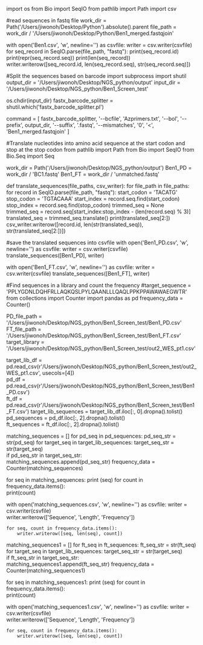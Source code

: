 import os
from Bio import SeqIO
from pathlib import Path
import csv

#read sequences in fastq file 
work_dir = Path('/Users/jiwonoh/Desktop/Python').absolute().parent
file_path = work_dir / '/Users/jiwonoh/Desktop/Python/Ben1_merged.fastqjoin'

with open('Ben1.csv', 'w', newline='') as csvfile:
        writer = csv.writer(csvfile)
        for seq_record in SeqIO.parse(file_path, "fastq"):
             print(seq_record.id)
             print(repr(seq_record.seq))
             print(len(seq_record))
             writer.writerow([seq_record.id, len(seq_record.seq), str(seq_record.seq)])

#Split the sequences based on barcode
import subprocess
import shutil 
output_dir = '/Users/jiwonoh/Desktop/NGS_python/output' 
input_dir = '/Users/jiwonoh/Desktop/NGS_python/Ben1_Screen_test' 

os.chdir(input_dir)
fastx_barcode_splitter = shutil.which('fastx_barcode_splitter.pl')

command = [
    fastx_barcode_splitter,
    '--bcfile', 'Azprimers.txt',
    '--bol',
    '--prefix', output_dir,
    '--suffix', '.fastq',
    '--mismatches', '0',
    '<', 'Ben1_merged.fastqjoin'
]

#Translate nucleotides into amino acid sequence at the start codon and stop at the stop codon
from pathlib import Path
from Bio import SeqIO
from Bio.Seq import Seq


work_dir = Path('/Users/jiwonoh/Desktop/NGS_python/output')
Ben1_PD = work_dir / 'BC1.fastq'
Ben1_FT = work_dir / 'unmatched.fastq'

def translate_sequences(file_paths, csv_writer):
    for file_path in file_paths:
        for record in SeqIO.parse(file_path, "fastq"):
            start_codon = 'TACATG'
            stop_codon = 'TGTACAAA'
            start_index = record.seq.find(start_codon)
            stop_index = record.seq.find(stop_codon)
            trimmed_seq = None  
            trimmed_seq = record.seq[start_index:stop_index - (len(record.seq) % 3)]
            translated_seq = trimmed_seq.translate()
            print(translated_seq[2:])
            csv_writer.writerow([record.id, len(str(translated_seq)), str(translated_seq[2:])])

#save the translated sequences into csvfile
with open('Ben1_PD.csv', 'w', newline='') as csvfile:
    writer = csv.writer(csvfile)
    translate_sequences([Ben1_PD], writer)

with open('Ben1_FT.csv', 'w', newline='') as csvfile:
    writer = csv.writer(csvfile)
    translate_sequences([Ben1_FT], writer)

#Find sequences in a library and count the frequency 
#target_sequence = 'PPLYGDNLDQHFRLLAQKQSLPYLQAANLLLQAQLPPKPPAWAWAEGWTR'
from collections import Counter
import pandas as pd
frequency_data = Counter()

PD_file_path = '/Users/jiwonoh/Desktop/NGS_python/Ben1_Screen_test/Ben1_PD.csv'
FT_file_path = '/Users/jiwonoh/Desktop/NGS_python/Ben1_Screen_test/Ben1_FT.csv'
target_library = '/Users/jiwonoh/Desktop/NGS_python/Ben1_Screen_test/out2_WES_pt1.csv'

target_lib_df = pd.read_csv(r'/Users/jiwonoh/Desktop/NGS_python/Ben1_Screen_test/out2_WES_pt1.csv', usecols=[4])  
pd_df = pd.read_csv(r'/Users/jiwonoh/Desktop/NGS_python/Ben1_Screen_test/Ben1_PD.csv')  
ft_df = pd.read_csv(r'/Users/jiwonoh/Desktop/NGS_python/Ben1_Screen_test/Ben1_FT.csv')
target_lib_sequences = target_lib_df.iloc[:, 0].dropna().tolist()  
pd_sequences = pd_df.iloc[:, 2].dropna().tolist()  
ft_sequences = ft_df.iloc[:, 2].dropna().tolist()     

matching_sequences = []
for pd_seq in pd_sequences:
    pd_seq_str = str(pd_seq) 
    for target_seq in target_lib_sequences:
        target_seq_str = str(target_seq)  
        if pd_seq_str in target_seq_str:  
            matching_sequences.append(pd_seq_str)
frequency_data = Counter(matching_sequences)

for seq in matching_sequences:
    print (seq)
for count in frequency_data.items():  
    print(count)

with open('matching_sequences.csv', 'w', newline='') as csvfile:
    writer = csv.writer(csvfile)   
    writer.writerow(['Sequence', 'Length', 'Frequency']) 

    for seq, count in frequency_data.items():  
        writer.writerow([seq, len(seq), count])  

matching_sequences1 = []
for ft_seq in ft_sequences:
    ft_seq_str = str(ft_seq) 
    for target_seq in target_lib_sequences:
        target_seq_str = str(target_seq)  
        if ft_seq_str in target_seq_str:  
            matching_sequences1.append(ft_seq_str)
frequency_data = Counter(matching_sequences1)

for seq in matching_sequences1:
    print (seq)
for count in frequency_data.items():  
    print(count)

with open('matching_sequences1.csv', 'w', newline='') as csvfile:
    writer = csv.writer(csvfile)   
    writer.writerow(['Sequence', 'Length', 'Frequency']) 

    for seq, count in frequency_data.items():  
        writer.writerow([seq, len(seq), count])

